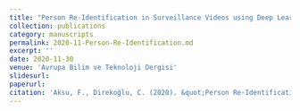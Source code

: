 ```yaml
---
title: "Person Re-Identification in Surveillance Videos using Deep Learning based Body Part Partition and Gaussian Filtering"
collection: publications
category: manuscripts
permalink: 2020-11-Person-Re-Identification.md
excerpt: ''
date: 2020-11-30
venue: 'Avrupa Bilim ve Teknoloji Dergisi'
slidesurl: 
paperurl: 
citation: 'Aksu, F., Direkoğlu, C. (2020). &quot;Person Re-Identification in Surveillance Videos using Deep Learning based Body Part Partition and Gaussian Filtering&quot; <i>Avrupa Bilim ve Teknoloji Dergisi</i>, 291-296'
---
```

